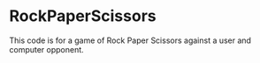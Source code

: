 # RockPaperScissors
This code is for a game of Rock Paper Scissors against a user and computer opponent.
